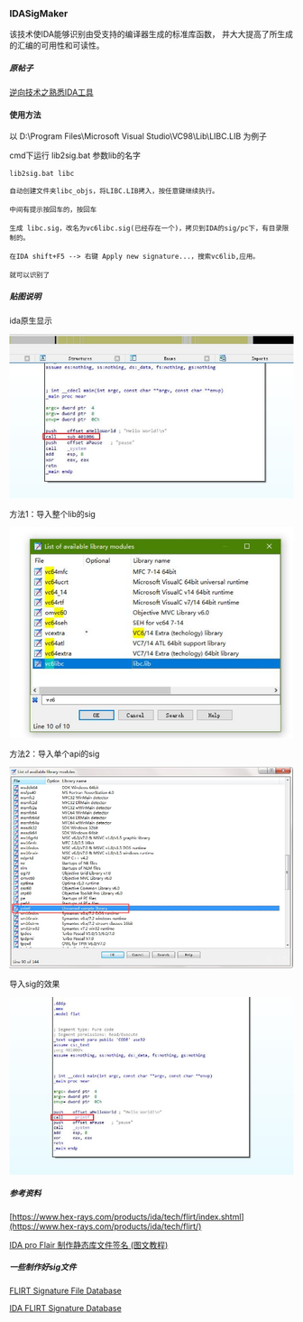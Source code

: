 

### IDASigMaker

该技术使IDA能够识别由受支持的编译器生成的标准库函数， 并大大提高了所生成的汇编的可用性和可读性。

##### 原帖子

[逆向技术之熟悉IDA工具](https://bbs.pediy.com/thread-224499.htm)


#### 使用方法

以 D:\Program Files\Microsoft Visual Studio\VC98\Lib\LIBC.LIB 为例子

cmd下运行  lib2sig.bat  参数lib的名字

```
lib2sig.bat libc
```

```
自动创建文件夹libc_objs，将LIBC.LIB拷入，按任意键继续执行。

中间有提示按回车的，按回车

生成 libc.sig，改名为vc6libc.sig(已经存在一个)，拷贝到IDA的sig/pc下，有目录限制的。

在IDA shift+F5 --> 右键 Apply new signature...，搜索vc6lib,应用。

就可以识别了
```


##### 贴图说明

ida原生显示

![IDA原生显示](./1.jpg)


方法1：导入整个lib的sig
 
![vc6libc.jpg](vc6libc.jpg)


方法2：导入单个api的sig

![导入的sig](./2.jpg)

 
导入sig的效果

![sig导入后的效果](3.jpg)



##### 参考资料

[https://www.hex-rays.com/products/ida/tech/flirt/index.shtml](https://www.hex-rays.com/products/ida/tech/flirt/)


[IDA pro Flair 制作静态库文件签名 (图文教程)](https://blog.csdn.net/cwg2552298/article/details/81749521)


##### 一些制作好sig文件

[FLIRT Signature File Database](https://github.com/Maktm/FLIRTDB)


[IDA FLIRT Signature Database](https://github.com/push0ebp/sig-database)








